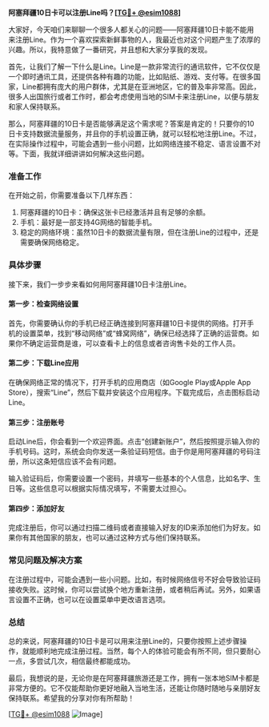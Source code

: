 **阿塞拜疆10日卡可以注册Line吗？[[TG💪+ @esim1088](https://t.me/s/esim1088)]**

大家好，今天咱们来聊聊一个很多人都关心的问题——阿塞拜疆10日卡能不能用来注册Line。作为一个喜欢探索新鲜事物的人，我最近也对这个问题产生了浓厚的兴趣。所以，我特意做了一番研究，并且想和大家分享我的发现。

首先，让我们了解一下什么是Line。Line是一款非常流行的通讯软件，它不仅仅是一个即时通讯工具，还提供各种有趣的功能，比如贴纸、游戏、支付等。在很多国家，Line都拥有庞大的用户群体，尤其是在亚洲地区，它的普及率非常高。因此，很多人出国旅行或者工作时，都会考虑使用当地的SIM卡来注册Line，以便与朋友和家人保持联系。

那么，阿塞拜疆的10日卡是否能够满足这个需求呢？答案是肯定的！只要你的10日卡支持数据流量服务，并且你的手机设置正确，就可以轻松地注册Line。不过，在实际操作过程中，可能会遇到一些小问题，比如网络连接不稳定、语言设置不对等。下面，我就详细讲讲如何解决这些问题。

### **准备工作**
在开始之前，你需要准备以下几样东西：
1. 阿塞拜疆的10日卡：确保这张卡已经激活并且有足够的余额。
2. 手机：最好是一部支持4G网络的智能手机。
3. 稳定的网络环境：虽然10日卡的数据流量有限，但在注册Line的过程中，还是需要确保网络稳定。

### **具体步骤**
接下来，我们一步步来看如何用阿塞拜疆10日卡注册Line。

#### **第一步：检查网络设置**
首先，你需要确认你的手机已经正确连接到阿塞拜疆10日卡提供的网络。打开手机的设置菜单，找到“移动网络”或“蜂窝网络”，确保已经选择了正确的运营商。如果你不确定运营商是谁，可以查看卡上的信息或者咨询售卡处的工作人员。

#### **第二步：下载Line应用**
在确保网络正常的情况下，打开手机的应用商店（如Google Play或Apple App Store），搜索“Line”，然后下载并安装这个应用程序。下载完成后，点击图标启动Line。

#### **第三步：注册账号**
启动Line后，你会看到一个欢迎界面。点击“创建新账户”，然后按照提示输入你的手机号码。这时，系统会向你发送一条验证码短信。由于你是用阿塞拜疆的号码注册，所以这条短信应该不会有问题。

输入验证码后，你需要设置一个密码，并填写一些基本的个人信息，比如名字、生日等。这些信息可以根据实际情况填写，不需要太过担心。

#### **第四步：添加好友**
完成注册后，你可以通过扫描二维码或者直接输入好友的ID来添加他们为好友。如果你有其他国家的朋友，也可以通过这种方式与他们保持联系。

### **常见问题及解决方案**
在注册过程中，可能会遇到一些小问题。比如，有时候网络信号不好会导致验证码接收失败。这时候，你可以尝试换个地方重新注册，或者稍后再试。另外，如果语言设置不正确，也可以在设置菜单中更改语言选项。

### **总结**
总的来说，阿塞拜疆的10日卡是可以用来注册Line的，只要你按照上述步骤操作，就能顺利地完成注册过程。当然，每个人的体验可能会有所不同，但只要耐心一点，多尝试几次，相信最终都能成功。

最后，我想说的是，无论你是在阿塞拜疆旅游还是工作，拥有一张本地SIM卡都是非常方便的。它不仅能帮助你更好地融入当地生活，还能让你随时随地与亲朋好友保持联系。希望我的分享对你有所帮助！

[[TG💪+ @esim1088](https://t.me/s/esim1088) ![Image](https://i.postimg.cc/4NQfJmqS/Snipaste-2025-05-13-00-14-12.png)]